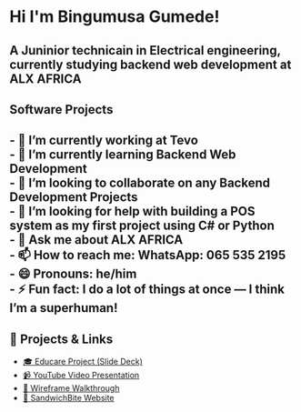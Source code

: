 <!DOCTYPE html>
<html lang="en">
<head>
  <meta charset="UTF-8">

</head>
<body>

  <h1>Hi I'm Bingumusa Gumede!</h1>
  <h2>A Juninior technicain in Electrical engineering, currently studying backend web development at ALX AFRICA</h2>
  <h2><b>Software Projects </b></h2>

  <h2>
    - 🔭 I’m currently working at <strong>Tevo</strong><br>
    - 🌱 I’m currently learning <strong>Backend Web Development</strong><br>
    - 👯 I’m looking to collaborate on <strong>any Backend Development Projects</strong><br>
    - 🤔 I’m looking for help with <strong>building a POS system as my first project using C# or Python</strong><br>
    - 💬 Ask me about <strong>ALX AFRICA</strong><br>
    - 📫 How to reach me: <strong>WhatsApp: 065 535 2195</strong><br>
    - 😄 Pronouns: <strong>he/him</strong><br>
    - ⚡ Fun fact: <strong>I do a lot of things at once — I think I’m a superhuman!</strong>
  </h2>

  <h2>📂 Projects & Links</h2>
  <ul>
    <li><a href="https://www.canva.com/design/DAGg9zZ5GJI/8lUTl5L8DDDfFhkHjA41pA/edit" target="_blank">🎓 Educare Project (Slide Deck)</a></li>
    <li><a href="https://youtu.be/p1kbX5ZxkAU" target="_blank">📹 YouTube Video Presentation</a></li>
    <li><a href="https://youtu.be/lMjUe8YdIWI?si=MR9Btf1TUXJqwUnv" target="_blank">🧩 Wireframe Walkthrough</a></li>
    <li><a href="https://sandwichbitewebbybafana.netlify.app/" target="_blank">🥪 SandwichBite Website</a></li>
  </ul>

</body>
</html>
